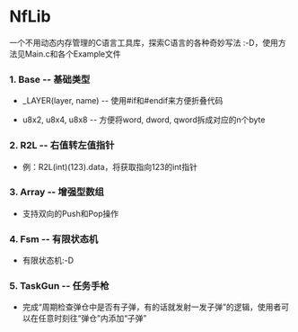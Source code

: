 # NfLib

一个不用动态内存管理的C语言工具库，探索C语言的各种奇妙写法 :-D，使用方法见Main.c和各个Example文件

### 1. Base -- 基础类型

- _LAYER(layer, name) -- 使用#if和#endif来方便折叠代码

- u8x2, u8x4, u8x8 -- 方便将word, dword, qword拆成对应的n个byte
### 2. R2L -- 右值转左值指针

- 例：R2L(int)(123).data，将获取指向123的int指针

### 3. Array -- 增强型数组

- 支持双向的Push和Pop操作

### 4. Fsm -- 有限状态机

- 有限状态机:-D

### 5. TaskGun -- 任务手枪

- 完成“周期检查弹仓中是否有子弹，有的话就发射一发子弹”的逻辑，使用者可以在任意时刻往“弹仓”内添加“子弹”